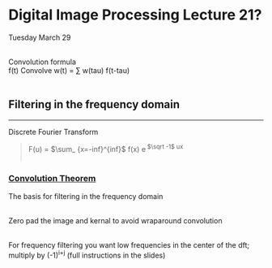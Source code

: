 # Digital Image Processing Lecture 21?
Tuesday March 29<br></br>

Convolution formula<br>
f(t) Convolve w(t) = $\sum$ w(tau) f(t-tau)<br></br>

## Filtering in the frequency domain
---

Discrete Fourier Transform<br>

>F(u) = $\sum_ {x=-inf}^{inf}$ f(x) e<sup> $\sqrt -1$ ux</sup>
<br></br>

### [Convolution Theorem](https://en.wikipedia.org/wiki/Convolution_theorem)

The basis for filtering in the frequency domain<br></br>

Zero pad the image and kernal to avoid wraparound convolution<br></br>

For frequency filtering you want low frequencies in the center of the dft; multiply by (-1)<sup>i+j</sup> (full instructions in the slides)

